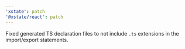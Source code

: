 ```yaml
---
'xstate': patch
'@xstate/react': patch
---
```


Fixed generated TS declaration files to not include `.ts` extensions in the import/export statements.
